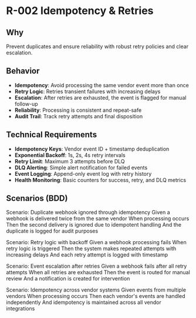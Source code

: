 # R-002 Idempotency & Retries

## Why
Prevent duplicates and ensure reliability with robust retry policies and clear escalation.

## Behavior
- **Idempotency**: Avoid processing the same vendor event more than once
- **Retry Logic**: Retries transient failures with increasing delays
- **Escalation**: After retries are exhausted, the event is flagged for manual follow-up
- **Reliability**: Processing is consistent and repeat-safe
- **Audit Trail**: Track retry attempts and final disposition

## Technical Requirements
- **Idempotency Keys**: Vendor event ID + timestamp deduplication
- **Exponential Backoff**: 1s, 2s, 4s retry intervals
- **Retry Limit**: Maximum 3 attempts before DLQ
- **DLQ Alerting**: Simple alert notification for failed events
- **Event Logging**: Append-only event log with retry history
- **Health Monitoring**: Basic counters for success, retry, and DLQ metrics

## Scenarios (BDD)
Scenario: Duplicate webhook ignored through idempotency
Given a webhook is delivered twice from the same vendor
When processing occurs
Then the second delivery is ignored due to idempotent handling
And the duplicate is logged for audit purposes

Scenario: Retry logic with backoff
Given a webhook processing fails
When retry logic is triggered
Then the system makes repeated attempts with increasing delays
And each retry attempt is logged with timestamp

Scenario: Event escalation after retries
Given a webhook fails after all retry attempts
When all retries are exhausted
Then the event is routed for manual review
And a notification is created for intervention

Scenario: Idempotency across vendor systems
Given events from multiple vendors
When processing occurs
Then each vendor's events are handled independently
And idempotency is maintained across all vendor integrations
